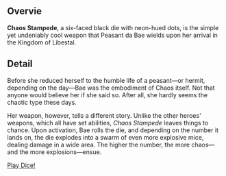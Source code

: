 <!-- title: Chaos Stampede -->
<!-- quote: I am going to enter my eternal slumber -->
<!-- chapters: -1 -->
<!-- images: (Bae's first time wielding Chaos Stampede), (Chaos Stampede viewed from the inventory), (Chaos Stampede's ability activated) -->
<!-- model: true -->

## Overvie

**Chaos Stampede**, a six-faced black die with neon-hued dots, is the simple yet undeniably cool weapon that Peasant da Bae wields upon her arrival in the Kingdom of Libestal.

## Detail

Before she reduced herself to the humble life of a peasant—or hermit, depending on the day—Bae was the embodiment of Chaos itself. Not that anyone would believe her if she said so. After all, she hardly seems the chaotic type these days.

Her weapon, however, tells a different story. Unlike the other heroes' weapons, which all have set abilities, _Chaos Stampede_ leaves things to chance. Upon activation, Bae rolls the die, and depending on the number it lands on, the die explodes into a swarm of even more explosive mice, dealing damage in a wide area. The higher the number, the more chaos—and the more explosions—ensue.

[Play Dice!](#embed:https://www.youtube.com/live/y8bcLA6BQsw?si=ZfXcV-8FZMyknj4r&t=7251)
